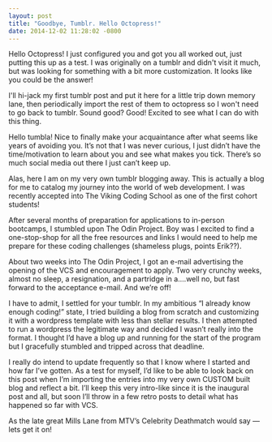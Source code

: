 ```yaml
---
layout: post
title: "Goodbye, Tumblr. Hello Octopress!"
date: 2014-12-02 11:28:02 -0800
---
```


Hello Octopress! I just configured you and got you all worked out, just putting this up as a test. I was originally on a tumblr and didn't visit it much, but was looking for something with a bit more customization. It looks like you could be the answer!

I'll hi-jack my first tumblr post and put it here for a little trip down memory lane, then periodically import the rest of them to octopress so I won't need to go back to tumblr. Sound good? Good! Excited to see what I can do with this thing.

<!-- more -->

Hello tumbla! Nice to finally make your acquaintance after what seems like years of avoiding you. It’s not that I was never curious, I just didn’t have the time/motivation to learn about you and see what makes you tick. There’s so much social media out there I just can’t keep up.

Alas, here I am on my very own tumblr blogging away. This is actually a blog for me to catalog my journey into the world of web development. I was recently accepted into The Viking Coding School as one of the first cohort students!

After several months of preparation for applications to in-person bootcamps, I stumbled upon The Odin Project. Boy was I excited to find a one-stop-shop for all the free resources and links I would need to help me prepare for these coding challenges (shameless plugs, points Erik??).

About two weeks into The Odin Project, I got an e-mail advertising the opening of the VCS and encouragement to apply. Two very crunchy weeks, almost no sleep, a resignation, and a partridge in a….well no, but fast forward to the acceptance e-mail. And we’re off!

I have to admit, I settled for your tumblr. In my ambitious “I already know enough coding!” state, I tried building a blog from scratch and customizing it with a wordpress template with less than stellar results. I then attempted to run a wordpress the legitimate way and decided I wasn’t really into the format. I thought I’d have a blog up and running for the start of the program but I gracefully stumbled and tripped across that deadline.

I really do intend to update frequently so that I know where I started and how far I’ve gotten. As a test for myself, I’d like to be able to look back on this post when I’m importing the entries into my very own CUSTOM built blog and reflect a bit. I’ll keep this very intro-like since it is the inaugural post and all, but soon I’ll throw in a few retro posts to detail what has happened so far with VCS.

As the late great Mills Lane from MTV’s Celebrity Deathmatch would say — lets get it on!